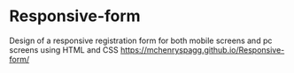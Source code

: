 # Responsive-form
Design of a responsive registration form for both mobile screens and pc screens using HTML and CSS
https://mchenryspagg.github.io/Responsive-form/
